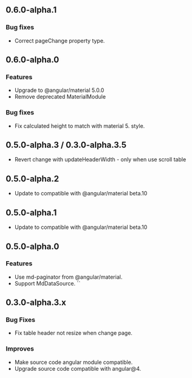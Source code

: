 ## 0.6.0-alpha.1

### Bug fixes

* Correct pageChange property type.

## 0.6.0-alpha.0

### Features

* Upgrade to @angular/material 5.0.0
* Remove deprecated MaterialModule

### Bug fixes

* Fix calculated height to match with material 5. style.

## 0.5.0-alpha.3 / 0.3.0-alpha.3.5

* Revert change with updateHeaderWidth - only when use scroll table

## 0.5.0-alpha.2

* Update to compatible with @angular/material beta.10

## 0.5.0-alpha.1

* Update to compatible with @angular/material beta.10

## 0.5.0-alpha.0

### Features

* Use md-paginator from @angular/material.
* Support MdDataSource.
``
## 0.3.0-alpha.3.x

### Bug Fixes

* Fix table header not resize when change page.

### Improves

* Make source code angular module compatible.
* Upgrade source code compatible with angular@4.
